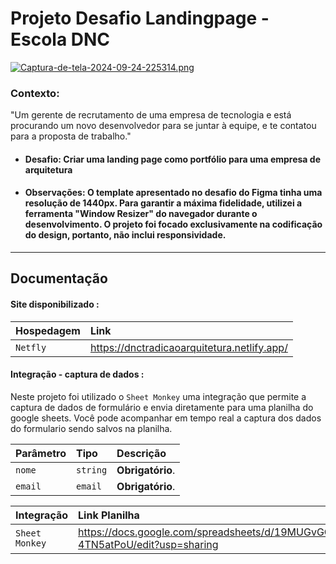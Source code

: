 
# Projeto Desafio Landingpage - Escola DNC

[![Captura-de-tela-2024-09-24-225314.png](https://i.postimg.cc/nrhyCn5p/Captura-de-tela-2024-09-24-225314.png)](https://postimg.cc/tZ8ScGpM)
### Contexto:
"Um gerente de recrutamento de uma empresa de tecnologia e está procurando um
novo desenvolvedor para se juntar à equipe, e te contatou para a proposta de trabalho."

- #### Desafio:  Criar uma landing page como portfólio para uma empresa de arquitetura

- #### Observações: O template apresentado no desafio do Figma tinha uma resolução de 1440px. Para garantir a máxima fidelidade, utilizei a ferramenta "Window Resizer" do navegador durante o desenvolvimento. O projeto foi focado exclusivamente na codificação do design, portanto, não inclui responsividade.

---

## Documentação

#### Site disponibilizado :


| Hospedagem  | Link                           |
| :---------- | :---------------------------------- |
| `Netfly`   |   https://dnctradicaoarquitetura.netlify.app/|

#### Integração - captura de dados : 
Neste projeto foi utilizado o `Sheet Monkey` uma integração que permite a captura de dados de formulário e envia diretamente para uma planilha do google sheets.
Você pode acompanhar em tempo real a captura dos dados do formulario sendo salvos na planilha.


| Parâmetro   | Tipo       | Descrição                                   |
| :---------- | :--------- | :------------------------------------------ |
| `nome`      | `string` | **Obrigatório**. |
| `email`      | `email` | **Obrigatório**. |


| Integração  | Link Planilha                                  |
| :---------- | :------------------------------------------ |
| `Sheet Monkey`      |  https://docs.google.com/spreadsheets/d/19MUGvGOnnXp13by3WkcUO4J6v7Ojr9jHX-4TN5atPoU/edit?usp=sharing|


#### 


